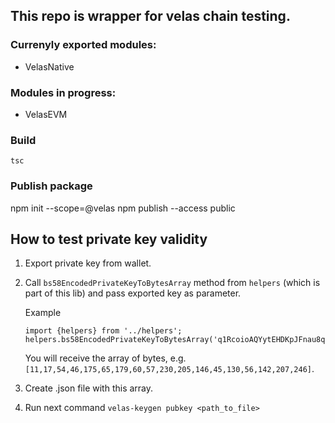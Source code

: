 ## This repo is wrapper for velas chain testing.

### Currenyly exported modules:
- VelasNative

### Modules in progress:
- VelasEVM


### Build
`tsc`

### Publish package
npm init --scope=@velas
npm publish --access public


## How to test private key validity
1. Export private key from wallet.
2. Call `bs58EncodedPrivateKeyToBytesArray` method from `helpers` (which is part of this lib) and pass exported key as parameter.

    Example
    ```
    import {helpers} from '../helpers';
    helpers.bs58EncodedPrivateKeyToBytesArray('q1RcoioAQYytEHDKpJFnau8qx5yfeKMskKyq3J5Xx9mku2eBDKLYCF');
    ```
    You will receive the array of bytes, e.g. `[11,17,54,46,175,65,179,60,57,230,205,146,45,130,56,142,207,246]`.

3. Create .json file with this array.
4. Run next command
`velas-keygen pubkey <path_to_file>`

